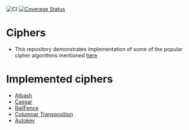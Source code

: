 ![CI](https://github.com/prathamudeshmukh/ciphers/workflows/CI/badge.svg?branch=master)
[![Coverage Status](https://coveralls.io/repos/github/prathamudeshmukh/ciphers/badge.svg?branch=master)](https://coveralls.io/github/prathamudeshmukh/ciphers?branch=master)

# Ciphers
- This repository demonstrates implementation of some of the popular cipher algorithms mentioned [here](http://practicalcryptography.com/ciphers/)

# Implemented ciphers
- [Atbash](http://practicalcryptography.com/ciphers/classical-era/atbash-cipher/)
- [Caesar](http://practicalcryptography.com/ciphers/classical-era/caesar/)
- [RailFence](http://practicalcryptography.com/ciphers/classical-era/rail-fence/)
- [Columnar Transposition](http://practicalcryptography.com/ciphers/classical-era/columnar-transposition/)
- [Autokey](http://practicalcryptography.com/ciphers/classical-era/autokey/)
